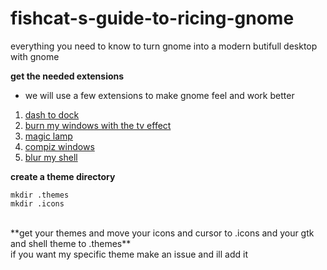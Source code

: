 # fishcat-s-guide-to-ricing-gnome
everything you need to know to turn gnome into a modern butifull desktop with gnome 


**get the needed extensions**

 - we will use a few extensions to make gnome feel and work better
 1. [dash to dock](https://extensions.gnome.org/extension/307/dash-to-dock/)
 2. [burn my windows with the tv effect](https://extensions.gnome.org/extension/4679/burn-my-windows/)
 3. [magic lamp](https://extensions.gnome.org/extension/3740/compiz-alike-magic-lamp-effect/)
 4. [compiz windows](https://extensions.gnome.org/extension/3210/compiz-windows-effect/)
 5. [blur my shell](https://extensions.gnome.org/extension/3193/blur-my-shell/)  <br>
 
 **create a theme directory**

    mkdir .themes
    mkdir .icons
 <br>
 **get your themes and move your icons and cursor to .icons and your gtk and shell theme to .themes**
 <br>
 if you want my specific theme make an issue and ill add it 
